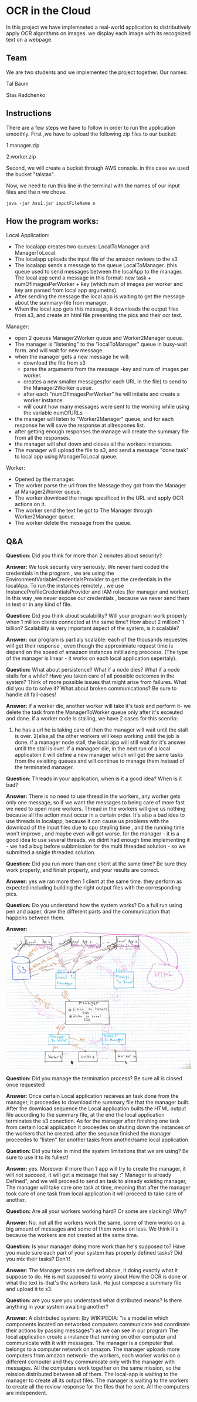 # OCR in the Cloud
In this project we have implemneted a real-world application to distributively apply OCR algorithms on images.
we display each image with its recognized text on a webpage.

## Team
We are two students and we implemented the project together.
Our names:

Tal Baum

Stas Radchenko

## Instructions 
There are a few steps we have to follow in order to run the application smoothly.
First ,we have to upload the following zip files to our bucket:

1.manager.zip

2.worker.zip

Second, we will create a bucket through AWS console. in this case we used the bucket "talstas".

Now, we need to run this line in the terminal with the names of our input files and the n we chose.
```
java -jar Ass1.jar inputFileName n
```
## How the program works:
Local Application:
* The localapp creates two queues: LocalToManager and ManagerToLocal.
* The localapp uploads the input file of the amazon reviews to the s3.
* The localapp sends a message to the queue LocalToManager.
(this queue used to send messages between the localApp to the manager.
The local app send a message in this format: 
new task + numOfImagesPerWorker + key (which num of images per worker and key are parsed from local app argumetns).
 * After sending the message the local app is waiting to get the message about the summary-file from manager.
 * When the local app gets this message, it downloads the output files from s3, and create an html file presenting the pics and their ocr text.
 
 Manager:
* open 2 queues Manager2Worker queue and Worker2Manager queue.
* The manager is "listening" to the "localToManager" queue in busy-wait form. and will wait for new message.
* when the manager gets a new message he will:
   - download the file from s3
   - parse the arguments from the message -key and num of images per worker.
   - creates a new smaller messages(for each URL in the file) to send to the Manager2Worker queue.
   - after each "numOfImagesPerWorker" he will intiaite and create a worker instance.
   - will count how many messages were sent to the working while using the variable numOfURLs
* the manager will listen to "Worker2Manager" queue, and for each response he will save the response at allrespones list.
* after getting enough responses the manage will create the summary file from all the responses.
* the manager will shut down and closes all the workers instances.
* The manager will upload the file to s3, and send a message "done task" to local app using ManagerToLocal queue.

Worker:
* Opened by the manager.
* The worker parse the url from the Message they got from the Manager at Manager2Worker queue.
* The worker download the image spesificed in the URL and apply OCR actions on it.
* The worker send the text he got to The Manager through Worker2Manager queue.
* The worker delete the message from the queue.

## Q&A
**Question:** Did you think for more than 2 minutes about security?

**Answer:** We took security very seriously. We never hard coded the credentials in the program ,
we are using the EnvironmentVariableCredentialsProvider to get the credentials in the localApp.
To run the instances remotely , we use InstanceProfileCredentialsProvider and IAM roles (for manager and worker).
In this way ,we never expose our credentials , because we never send them in text or in any kind of file.

**Question:** Did you think about scalability? Will your program work properly when 1 million clients connected at the same time? How about 2 million? 1 billion? Scalability is very important aspect of the system, is it scalable?

**Answer:** our program is partialy scalable. each of the thousands requestes will get their response , even though the  approximiate request time is depand on the speed of amazaon instances initiliazing proccess. (The type of the manager is linear - it works on each local application sepertaly).

**Question:** What about persistence? What if a node dies? What if a node stalls for a while? Have you taken care of all possible outcomes in the system? Think of more possible issues that might arise from failures. What did you do to solve it? What about broken communications? Be sure to handle all fail-cases!

**Answer:** if a worker die, another worker will take it's task and perform it- we delete the task from the ManagerToWorker queue only after it's exceuted and done. if a worker node is stalling, we have 2 cases for this scenrio:
1) he has a url he is taking care of then the manager will wait until the stall is over.
2)else,all the other workers will keep working untiil the job is done.
if a manager node stall, the local app will still wait for it's answer untill the stall is over.
if a managaer die, in the next run of a local applicatoin  it will define a new manager which will get the same tasks from the exisiting queues and will continue to manage them instead of the terminated manager.


**Question:** Threads in your application, when is it a good idea? When is it bad?

**Answer:** There is no need to use thread in the workers, any worker gets only one message, so if we want the messages to being care of more fast we need to open more workers.
Thread in the workers will give us nothing because all the action must occur in a certain order.
It's also a bad idea to use threads in localapp, because it can cause us problems with the download of the input files due to cpu stealing time , and the running time won't improve , and maybe even will get worse.
for the manager - it is a good idea to use several threads, we didnt had enough time implementing it - we had a bug before subbmission for the multi threaded solution - so we submitted a snigle threaded solution.


**Question:** Did you run more than one client at the same time? Be sure they work properly, and finish properly, and your results are correct.

**Answer:** yes we ran more then 1 client at the same time. they perform as expected including building the right output files with the corresponding pics.


**Question:** Do you understand how the system works? Do a full run using pen and paper, draw the different parts and the communication that happens between them.

**Answer:**
![ARCHITECTURE](https://github.com/StasRadchenko/Cloud-computing-ASS1/blob/master/042849ef-5caa-4ae7-88f1-d0b7cad2b414.jpg)

**Question:** Did you manage the termination process? Be sure all is closed once requested!

**Answer:** Once certain Local application recieves an task done from the manager, it proceedes to download the summary file that the manager built.
After the download sequence the Local application builts the HTML output file according to the summary file, at the end the local application terminates the s3 conection. As for the manager after finishing one task from certain local application it proceedes on shuting down the instances of the workers that he created. after the sequnce finished the manager proceedes to "listen" for another tasks from another/same local application.

**Question:** Did you take in mind the system limitations that we are using? Be sure to use it to its fullest!

**Answer:** yes. Moreover if more than 1 app will try to create the manager, it will not succeed,
it will get a message that say :" Manager is already Defined", and we will proceed to send an task to already existing manager, The manager will take care one task at time, meaning that after the manager took care of one task from local application it will proceed to take care of another.


**Question:** Are all your workers working hard? Or some are slacking? Why?

**Answer:** No. not all the workers work the same, some of them works on a big amount of messages and some of them works on less.
We think it's because the workers are not created at the same time.

**Question:** Is your manager doing more work than he's supposed to? Have you made sure each part of your system has properly defined tasks? Did you mix their tasks? Don't!

**Answer:**
The Manager tasks are defined above, it doing exactly what it suppose to do.
He is not supposed to worry about How the OCR is done or what the text is-that's the workers task.
He just compose a summary file and upload it to s3.

**Question:** are you sure you understand what distributed means? Is there anything in your system awaiting another?

**Answer:**
A distributed system: (by WIKIPEDIA: "is a model in which components located on networked computers communicate and coordinate their actions by passing messages")
as we can see in our program The local application create a instance that running on other computer and communicate with it with messages.
The manager is a computer that belongs to a computer network on amazon.
The manager uploads more computers from amazon network- the workers, each worker works on a different computer and they communicate only with the manager with messages.
All the computers work together on the same mission, so the mission distributed between all of them.
The local-app is waiting to the manager to create all its output files.
The manager is waiting to the workers to create all the review response for the files that he sent.
All the computers are independent.


